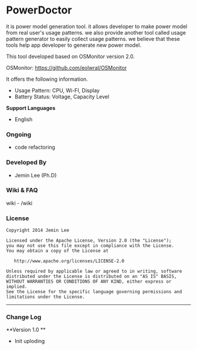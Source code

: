 PowerDoctor
===========

it is power model generation tool. it allows developer to make power model from real user's usage patterns. we also provide another tool called usage pattern generator to easily collect usage patterns. we believe that these tools help app developer to generate new power model.

This tool developed based on OSMonitor version 2.0.

OSMonitor: https://github.com/eolwral/OSMonitor

It offers the following information.

- Usage Pattern: CPU, Wi-FI, Display
- Battery Status: Voltage, Capacity Level 

**Support Languages**
- English

### Ongoing ###

- code refactoring


### Developed By ###

* Jemin Lee (Ph.D)

### Wiki & FAQ ###
wiki - /wiki

### License ###

    Copyright 2014 Jemin Lee

    Licensed under the Apache License, Version 2.0 (the "License");
    you may not use this file except in compliance with the License.
    You may obtain a copy of the License at

       http://www.apache.org/licenses/LICENSE-2.0

    Unless required by applicable law or agreed to in writing, software
    distributed under the License is distributed on an "AS IS" BASIS,
    WITHOUT WARRANTIES OR CONDITIONS OF ANY KIND, either express or implied.
    See the License for the specific language governing permissions and
    limitations under the License.


----------

### Change Log ###

**Version 1.0 **
- Init uploding
